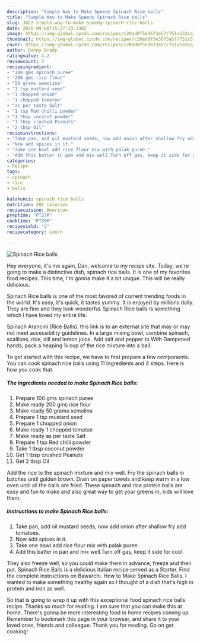 ```yaml
---
description: "Simple Way to Make Speedy Spinach Rice balls"
title: "Simple Way to Make Speedy Spinach Rice balls"
slug: 3022-simple-way-to-make-speedy-spinach-rice-balls
date: 2020-09-08T15:37:23.330Z
image: https://img-global.cpcdn.com/recipes/c20ad0f5e3673a57/751x532cq70/spinach-rice-balls-recipe-main-photo.jpg
thumbnail: https://img-global.cpcdn.com/recipes/c20ad0f5e3673a57/751x532cq70/spinach-rice-balls-recipe-main-photo.jpg
cover: https://img-global.cpcdn.com/recipes/c20ad0f5e3673a57/751x532cq70/spinach-rice-balls-recipe-main-photo.jpg
author: Danny Brady
ratingvalue: 4.2
reviewcount: 3
recipeingredient:
- "100 gms spinach puree"
- "200 gms rice flour"
- "50 grams semolina"
- "1 tsp mustard seed"
- "1 chopped onion"
- "1 chopped tomatoe"
- "as per taste Salt"
- "1 tsp Red chilli powder"
- "1 tbsp coconut powder"
- "1 tbsp crushed Peanuts"
- "2 tbsp Oil"
recipeinstructions:
- "Take pan, add oil mustard seeds, now add onion after shallow fry add tomatoes."
- "Now add spices in it."
- "Take one bowl add rice flour mix with palak puree."
- "Add this batter in pan and mix well.Turn off gas, keep it side for cool."
categories:
- Recipe
tags:
- spinach
- rice
- balls

katakunci: spinach rice balls 
nutrition: 291 calories
recipecuisine: American
preptime: "PT27M"
cooktime: "PT39M"
recipeyield: "2"
recipecategory: Lunch

---
```



![Spinach Rice balls](https://img-global.cpcdn.com/recipes/c20ad0f5e3673a57/751x532cq70/spinach-rice-balls-recipe-main-photo.jpg)

Hey everyone, it's me again, Dan, welcome to my recipe site. Today, we're going to make a distinctive dish, spinach rice balls. It is one of my favorites food recipes. This time, I'm gonna make it a bit unique. This will be really delicious.

Spinach Rice balls is one of the most favored of current trending foods in the world. It's easy, it's quick, it tastes yummy. It is enjoyed by millions daily. They are fine and they look wonderful. Spinach Rice balls is something which I have loved my entire life.

Spinach Arancini (Rice Balls). this link is to an external site that may or may not meet accessibility guidelines. In a large mixing bowl, combine spinach, scallions, rice, dill and lemon juice. Add salt and pepper to With Dampened hands, pack a heaping ¼ cup of the rice mixture into a ball.


To get started with this recipe, we have to first prepare a few components. You can cook spinach rice balls using 11 ingredients and 4 steps. Here is how you cook that.

<!--inarticleads1-->

##### The ingredients needed to make Spinach Rice balls:

1. Prepare 100 gms spinach puree
1. Make ready 200 gms rice flour
1. Make ready 50 grams semolina
1. Prepare 1 tsp mustard seed
1. Prepare 1 chopped onion
1. Make ready 1 chopped tomatoe
1. Make ready as per taste Salt
1. Prepare 1 tsp Red chilli powder
1. Take 1 tbsp coconut powder
1. Get 1 tbsp crushed Peanuts
1. Get 2 tbsp Oil


Add the rice to the spinach mixture and mix well. Fry the spinach balls in batches until golden brown. Drain on paper towels and keep warm in a low oven until all the balls are fried. These spinach and rice protein balls are easy and fun to make and also great way to get your greens in, kids will love them. 

<!--inarticleads2-->

##### Instructions to make Spinach Rice balls:

1. Take pan, add oil mustard seeds, now add onion after shallow fry add tomatoes.
1. Now add spices in it.
1. Take one bowl add rice flour mix with palak puree.
1. Add this batter in pan and mix well.Turn off gas, keep it side for cool.


They also freeze well, so you could make them in advance, freeze and then put. Spinach Rice Balls is a delicious Italian recipe served as a Starter. Find the complete instructions on Bawarchi. How to Make Spinach Rice Balls. I wanted to make something healthy again so I thought of a dish that&#39;s high in protein and iron as well. 

So that is going to wrap it up with this exceptional food spinach rice balls recipe. Thanks so much for reading. I am sure that you can make this at home. There's gonna be more interesting food in home recipes coming up. Remember to bookmark this page in your browser, and share it to your loved ones, friends and colleague. Thank you for reading. Go on get cooking!
